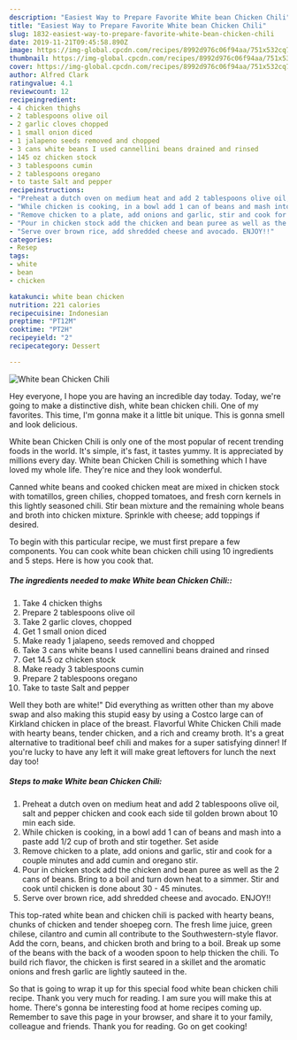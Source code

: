 ```yaml
---
description: "Easiest Way to Prepare Favorite White bean Chicken Chili"
title: "Easiest Way to Prepare Favorite White bean Chicken Chili"
slug: 1832-easiest-way-to-prepare-favorite-white-bean-chicken-chili
date: 2019-11-21T09:45:58.890Z
image: https://img-global.cpcdn.com/recipes/8992d976c06f94aa/751x532cq70/white-bean-chicken-chili-recipe-main-photo.jpg
thumbnail: https://img-global.cpcdn.com/recipes/8992d976c06f94aa/751x532cq70/white-bean-chicken-chili-recipe-main-photo.jpg
cover: https://img-global.cpcdn.com/recipes/8992d976c06f94aa/751x532cq70/white-bean-chicken-chili-recipe-main-photo.jpg
author: Alfred Clark
ratingvalue: 4.1
reviewcount: 12
recipeingredient:
- 4 chicken thighs
- 2 tablespoons olive oil
- 2 garlic cloves chopped
- 1 small onion diced
- 1 jalapeno seeds removed and chopped
- 3 cans white beans I used cannellini beans drained and rinsed
- 145 oz chicken stock
- 3 tablespoons cumin
- 2 tablespoons oregano
- to taste Salt and pepper
recipeinstructions:
- "Preheat a dutch oven on medium heat and add 2 tablespoons olive oil, salt and pepper chicken and cook each side til golden brown about 10 min each side."
- "While chicken is cooking, in a bowl add 1 can of beans and mash into a paste add 1/2 cup of broth and stir together. Set aside"
- "Remove chicken to a plate, add onions and garlic, stir and cook for a couple minutes and add cumin and oregano stir."
- "Pour in chicken stock add the chicken and bean puree as well as the 2 cans of beans. Bring to a boil and turn down heat to a simmer. Stir and cook until chicken is done about 30 - 45 minutes."
- "Serve over brown rice, add shredded cheese and avocado. ENJOY!!"
categories:
- Resep
tags:
- white
- bean
- chicken

katakunci: white bean chicken
nutrition: 221 calories
recipecuisine: Indonesian
preptime: "PT12M"
cooktime: "PT2H"
recipeyield: "2"
recipecategory: Dessert

---
```



![White bean Chicken Chili](https://img-global.cpcdn.com/recipes/8992d976c06f94aa/751x532cq70/white-bean-chicken-chili-recipe-main-photo.jpg)

Hey everyone, I hope you are having an incredible day today. Today, we're going to make a distinctive dish, white bean chicken chili. One of my favorites. This time, I'm gonna make it a little bit unique. This is gonna smell and look delicious.

White bean Chicken Chili is only one of the most popular of recent trending foods in the world. It's simple, it's fast, it tastes yummy. It is appreciated by millions every day. White bean Chicken Chili is something which I have loved my whole life. They're nice and they look wonderful.

Canned white beans and cooked chicken meat are mixed in chicken stock with tomatillos, green chilies, chopped tomatoes, and fresh corn kernels in this lightly seasoned chili. Stir bean mixture and the remaining whole beans and broth into chicken mixture. Sprinkle with cheese; add toppings if desired.


To begin with this particular recipe, we must first prepare a few components. You can cook white bean chicken chili using 10 ingredients and 5 steps. Here is how you cook that.

##### The ingredients needed to make White bean Chicken Chili::

1. Take 4 chicken thighs
1. Prepare 2 tablespoons olive oil
1. Take 2 garlic cloves, chopped
1. Get 1 small onion diced
1. Make ready 1 jalapeno, seeds removed and chopped
1. Take 3 cans white beans I used cannellini beans drained and rinsed
1. Get 14.5 oz chicken stock
1. Make ready 3 tablespoons cumin
1. Prepare 2 tablespoons oregano
1. Take to taste Salt and pepper


Well they both are white!&#34; Did everything as written other than my above swap and also making this stupid easy by using a Costco large can of Kirkland chicken in place of the breast. Flavorful White Chicken Chili made with hearty beans, tender chicken, and a rich and creamy broth. It&#39;s a great alternative to traditional beef chili and makes for a super satisfying dinner! If you&#39;re lucky to have any left it will make great leftovers for lunch the next day too! 

##### Steps to make White bean Chicken Chili:

1. Preheat a dutch oven on medium heat and add 2 tablespoons olive oil, salt and pepper chicken and cook each side til golden brown about 10 min each side.
1. While chicken is cooking, in a bowl add 1 can of beans and mash into a paste add 1/2 cup of broth and stir together. Set aside
1. Remove chicken to a plate, add onions and garlic, stir and cook for a couple minutes and add cumin and oregano stir.
1. Pour in chicken stock add the chicken and bean puree as well as the 2 cans of beans. Bring to a boil and turn down heat to a simmer. Stir and cook until chicken is done about 30 - 45 minutes.
1. Serve over brown rice, add shredded cheese and avocado. ENJOY!!


This top-rated white bean and chicken chili is packed with hearty beans, chunks of chicken and tender shoepeg corn. The fresh lime juice, green chilese, cilantro and cumin all contribute to the Southwestern-style flavor. Add the corn, beans, and chicken broth and bring to a boil. Break up some of the beans with the back of a wooden spoon to help thicken the chili. To build rich flavor, the chicken is first seared in a skillet and the aromatic onions and fresh garlic are lightly sauteed in the. 

So that is going to wrap it up for this special food white bean chicken chili recipe. Thank you very much for reading. I am sure you will make this at home. There's gonna be interesting food at home recipes coming up. Remember to save this page in your browser, and share it to your family, colleague and friends. Thank you for reading. Go on get cooking!
